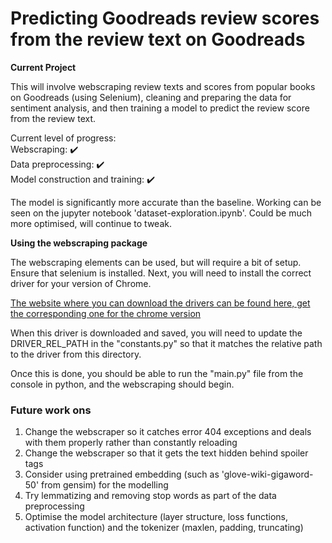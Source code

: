# Predicting Goodreads review scores from the review text on Goodreads

**Current Project**

This will involve webscraping review texts and scores from popular books on Goodreads
(using Selenium), cleaning and preparing the data for sentiment analysis, and then training
a model to predict the review score from the review text.

Current level of progress: <br/>
Webscraping: :heavy_check_mark: <br/>
Data preprocessing: :heavy_check_mark: <br/>
Model construction and training: :heavy_check_mark: <br/>

The model is significantly more accurate than the baseline. Working can be seen on
the jupyter notebook 'dataset-exploration.ipynb'. Could be much more optimised,
will continue to tweak.

**Using the webscraping package**

The webscraping elements can be used, but will require a bit of setup.
Ensure that selenium is installed. Next, you will need to install the correct
driver for your version of Chrome.

[The website where you can download the drivers can be found here, get the corresponding one for the chrome version](https://chromedriver.chromium.org/downloads)

When this driver is downloaded and saved, you will need to update the DRIVER_REL_PATH in the "constants.py" so that it matches
the relative path to the driver from this directory.

Once this is done, you should be able to run the "main.py" file from the console in python, and the webscraping should begin.

### Future work ons

1. Change the webscraper so it catches error 404 exceptions and deals with them properly rather than constantly reloading
2. Change the webscraper so that it gets the text hidden behind spoiler tags
3. Consider using pretrained embedding (such as 'glove-wiki-gigaword-50' from gensim) for the modelling
4. Try lemmatizing and removing stop words as part of the data preprocessing
5. Optimise the model architecture (layer structure, loss functions, activation function) and the tokenizer (maxlen, padding, truncating)
